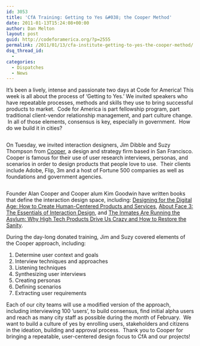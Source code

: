 ```yaml
---
id: 3053
title: 'CfA Training: Getting to Yes &#038; the Cooper Method'
date: 2011-01-13T15:24:08+00:00
author: Dan Melton
layout: post
guid: http://codeforamerica.org/?p=2555
permalink: /2011/01/13/cfa-institute-getting-to-yes-the-cooper-method/
dsq_thread_id:
  - 
categories:
  - Dispatches
  - News
---
```

It&#8217;s been a lively, intense and passionate two days at Code for America! This week is all about the process of &#8216;Getting to Yes.&#8217; We invited speakers who have repeatable processes, methods and skills they use to bring successful products to market.  Code for America is part fellowship program, part traditional client-vendor relationship management, and part culture change.  In all of those elements, consensus is key, especially in government.  How do we build it in cities?<!--more-->

<img class="alignleft" title="Cooper Design" src="http://www.codeforamerica.org/wp-content/uploads/2011/01/5347995540_726fa5609e.jpeg" alt="" />

On Tuesday, we invited interaction designers, Jim Dibble and Suzy Thompson from [Cooper](http://www.cooper.com), a design and strategy firm based in San Francisco. Cooper is famous for their use of user research interviews, personas, and scenarios in order to design products that people love to use.  Their clients include Adobe, Flip, 3m and a host of Fortune 500 companies as well as foundations and government agencies.

<img class="alignright" title="Cooper Design & Strategy" src="http://www.cooper.com/images/cooper_logo.png" alt="" />

Founder Alan Cooper and Cooper alum Kim Goodwin have written books that define the interaction design space, including: [Designing for the Digital Age: How to Create Human-Centered Products and Services](http://www.amazon.com/Designing-Digital-Age-Human-Centered-Products/dp/0470229101/ref=sr_1_1?ie=UTF8&s=books&qid=1279145136&sr=1-1), [About Face 3: The Essentials of Interaction Design](http://www.amazon.com/About-Face-Essentials-Interaction-Design/dp/0470084111/ref=sr_1_1?ie=UTF8&s=books&qid=1279145077&sr=1-1), and [The Inmates Are Running the Asylum: Why High Tech Products Drive Us Crazy and How to Restore the Sanity](http://www.amazon.com/Inmates-Are-Running-Asylum-Products/dp/0672326140/ref=sr_1_1?ie=UTF8&s=books&qid=1279145118&sr=1-1).

During the day-long donated training, Jim and Suzy covered elements of the Cooper approach, including:

  1. Determine user context and goals
  2. Interview techniques and approaches
  3. Listening techniques
  4. Synthesizing user interviews
  5. Creating personas
  6. Defining scenarios
  7. Extracting user requirements

Each of our city teams will use a modified version of the approach, including interviewing 100 &#8216;users&#8217;, to build consensus, find initial alpha users and reach as many city staff as possible during the month of February.  We want to build a culture of yes by enrolling users, stakeholders and citizens in the ideation, building and approval process.  Thank you to Cooper for bringing a repeatable, user-centered design focus to CfA and our projects!